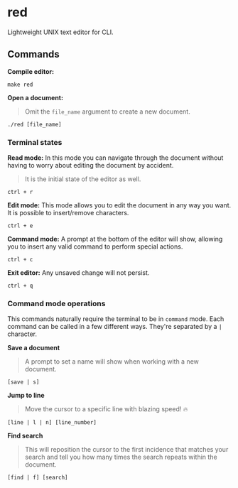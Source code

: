 # red
Lightweight UNIX text editor for CLI.

## Commands

**Compile editor:**
```
make red
```

**Open a document:**
> Omit the `file_name` argument to create a new document.
```
./red [file_name]
```

### Terminal states
**Read mode:**
In this mode you can navigate through the document without having to worry about editing
the document by accident.
> It is the initial state of the editor as well.
```
ctrl + r
```

**Edit mode:** This mode allows you to edit the document in any way you want. It is possible
to insert/remove characters.
```
ctrl + e
```

**Command mode:** A prompt at the bottom of the editor will show, allowing you to insert any
valid command to perform special actions.
```
ctrl + c
```

**Exit editor:** Any unsaved change will not persist.
```
ctrl + q
```

### Command mode operations
This commands naturally require the terminal to be in `command` mode. Each command can be called
in a few different ways. They're separated by a `|` character.

**Save a document**
> A prompt to set a name will show when working with a new document.
```
[save | s]
```

**Jump to line**
> Move the cursor to a specific line with blazing speed! 🔥
```
[line | l | n] [line_number]
```

**Find search**
> This will reposition the cursor to the first incidence that matches your search and tell you how
>many times the search repeats within the document.
```
[find | f] [search]
```